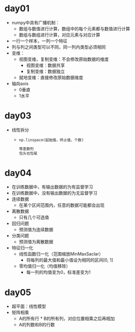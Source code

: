 # day01

* numpy中具有广播机制：	
  * 数组与数值进行计算，数组中的每个元素都与数值进行计算
  * 数组与数组进行计算，对应元素与对应计算
* 一行一个样本，一列一个特征
* 列与列之间类型可以不同，同一列内类型必须相同
* 变维：
  * 视图变维，复制变维：不会修改原始数据的维度
    * 视图变维：数据共享
    * 复制变维：数据独立
  * 就地变维：直接修改原始数据维度
* 轴向axis
  * 0垂直
  * 1水平

# day03

* 线性拆分

  * ```python
    np.linspace(起始值，终止值，个数)
    
    等差数列
    包头也包尾
    ```

# day04

* 在训练数据中，有输出数据的为有监督学习
* 在训练数据中，没有输出数据的为无监督学习
* 连续数据
  * 在某个区间范围内，任意的数据可能都会出现
* 离散数据
  * 只有几个可选值
* 回归问题
  * 预测值为连续数据
* 分类问题
  * 预测值为离散数据
* 特征归一化
  * 线性函数归一化（范围缩放MinMaxSaclar）
    * 将每列的最大值和最小值设为相同的区间[0, 1]
  * 零均值归一化（均值移除）
    * 每一列的均值变为0，标准差变为1

# day05

* 超平面：线性模型
* 矩阵相乘
  * A的所有行 * B的所有列，对应位置相乘之后再相加
  * A的列数和B的行数

